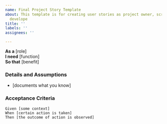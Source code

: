```yaml
---
name: Final Project Story Template
about: This template is for creating user stories as project owner, scrum master and
  develope
title: ''
labels: ''
assignees: ''

---
```


**As a** [role]  
 **I need** [function]  
 **So that** [benefit]  
   
 ### Details and Assumptions
 * [documents what you know]
  
 ### Acceptance Criteria  
   
 ```gherkin
 Given [some context]
 When [certain action is taken]
 Then [the outcome of action is observed]
 ```
